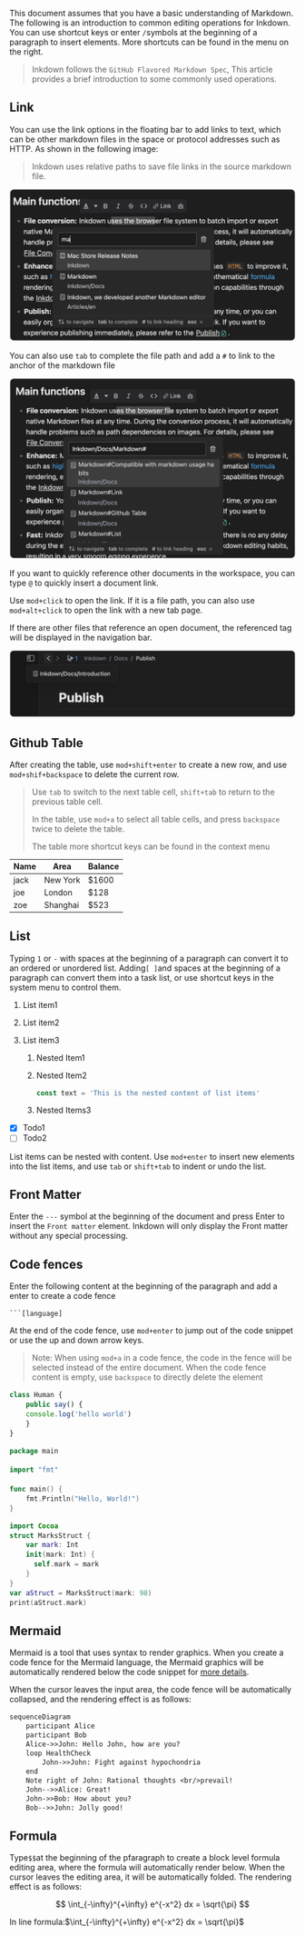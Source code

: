 This document assumes that you have a basic understanding of Markdown. The following is an introduction to common editing operations for Inkdown. You can use shortcut keys or enter `/`symbols at the beginning of a paragraph to insert elements. More shortcuts can be found in the menu on the right.

> Inkdown follows the `GitHub Flavored Markdown Spec`, This article provides a brief introduction to some commonly used operations.

## Link

You can use the link options in the floating bar to add links to text, which can be other markdown files in the space or protocol addresses such as HTTP. As shown in the following image:

> Inkdown uses relative paths to save file links in the source markdown file.

![](../../.files/uEXhGFtiNvXtXwd.png)

You can also use `tab` to complete the file path and add a `#` to link to the anchor of the markdown file

![](../../.files/JCQOir7Hw0p8jy3.png)

If you want to quickly reference other documents in the workspace, you can type `@` to quickly insert a document link.

Use `mod+click` to open the link. If it is a file path, you can also use `mod+alt+click` to open the link with a new tab page.

If there are other files that reference an open document, the referenced tag will be displayed in the navigation bar.

![](../../.files/Zi0GsHYnAuWF6ZD.png)

## Github Table

After creating the table, use `mod+shift+enter` to create a new row, and use `mod+shif+backspace` to delete the current row.

> Use `tab` to switch to the next table cell, `shift+tab` to return to the previous table cell.
> 
> In the table, use `mod+a` to select all table cells, and press `backspace` twice to delete the table.
> 
> The table more shortcut keys can be found in the context menu

| Name | Area     | Balance |
| ---- | -------- | ------- |
| jack | New York | $1600   |
| joe  | London   | $128    |
| zoe  | Shanghai | $523    |

## List

Typing `1` or `-` with spaces at the beginning of a paragraph can convert it to an ordered or unordered list. Adding`[ ]`and spaces at the beginning of a paragraph can convert them into a task list, or use shortcut keys in the system menu to control them.

1. List item1
2. List item2
3. List item3

   1. Nested Item1
   2. Nested Item2

      ```ts
      const text = 'This is the nested content of list items'
      ```

   3. Nested Items3


- [x] Todo1
- [ ] Todo2

List items can be nested with content. Use `mod+enter` to insert new elements into the list items, and use `tab` or `shift+tab` to indent or undo the list.

## Front Matter

Enter the `---` symbol at the beginning of the document and press Enter to insert the `Front matter` element. Inkdown will only display the Front matter without any special processing.

## Code fences

Enter the following content at the beginning of the paragraph and add a enter to create a code fence

````
```[language]
````

At the end of the code fence, use `mod+enter` to jump out of the code snippet or use the up and down arrow keys.

> Note: When using `mod+a` in a code fence, the code in the fence will be selected instead of the entire document. When the code fence content is empty, use `backspace` to directly delete the element

```ts
class Human {
	public say() { 
    console.log('hello world')
	}
}
```

```go
package main

import "fmt"

func main() {
    fmt.Println("Hello, World!")
}
```

```swift
import Cocoa
struct MarksStruct {
    var mark: Int
    init(mark: Int) {
      self.mark = mark
    }
}
var aStruct = MarksStruct(mark: 98)
print(aStruct.mark)
```

## Mermaid

Mermaid is a tool that uses syntax to render graphics. When you create a code fence for the Mermaid language, the Mermaid graphics will be automatically rendered below the code snippet for [more details](https://mermaid.js.org/).

When the cursor leaves the input area, the code fence will be automatically collapsed, and the rendering effect is as follows:

```mermaid
sequenceDiagram
    participant Alice
    participant Bob
    Alice->>John: Hello John, how are you?
    loop HealthCheck
        John->>John: Fight against hypochondria
    end
    Note right of John: Rational thoughts <br/>prevail!
    John-->>Alice: Great!
    John->>Bob: How about you?
    Bob-->>John: Jolly good!
```

## Formula

Type`$$`at the beginning of the pfaragraph to create a block level formula editing area, where the formula will automatically render below. When the cursor leaves the editing area, it will be automatically folded. The rendering effect is as follows:

$$
\int_{-\infty}^{+\infty} e^{-x^2} dx = \sqrt{\pi}
$$

In line formula:$\int_{-\infty}^{+\infty} e^{-x^2} dx = \sqrt{\pi}$